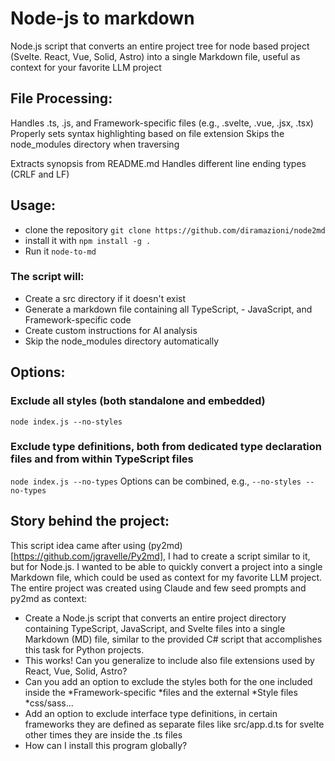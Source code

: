 # Node-js to markdown
Node.js script that converts an entire project tree for node based project (Svelte. React, Vue, Solid, Astro) into a single Markdown file, useful as context for your favorite LLM project

## File Processing:

Handles .ts, .js, and  Framework-specific files (e.g., .svelte, .vue, .jsx, .tsx)
Properly sets syntax highlighting based on file extension
Skips the node_modules directory when traversing

Extracts synopsis from README.md 
Handles different line ending types (CRLF and LF)

## Usage:
- clone the repository `git clone https://github.com/diramazioni/node2md`
- install it with `npm install -g .`
- Run it  `node-to-md`

### The script will:

- Create a src directory if it doesn't exist
- Generate a markdown file containing all TypeScript, - JavaScript, and Framework-specific code
- Create custom instructions for AI analysis
- Skip the node_modules directory automatically

## Options:
### Exclude all styles (both standalone and embedded)
`node index.js --no-styles`
### Exclude type definitions, both from dedicated type declaration files and from within TypeScript files
`node index.js --no-types`
Options can be combined, e.g., `--no-styles --no-types`

## Story behind the project:
This script idea came after using (py2md)[https://github.com/jgravelle/Py2md], I had to create a script similar to it, but for Node.js. I wanted to be able to quickly convert a project into a single Markdown file, which could be used as context for my favorite LLM project.
The entire project was created using Claude and few seed prompts and py2md as context:
- Create a Node.js script that converts an entire project directory containing TypeScript, JavaScript, and Svelte files into a single Markdown (MD) file, similar to the provided C# script that accomplishes this task for Python projects.
- This works! Can you generalize to include also file extensions used by React, Vue, Solid, Astro?
- Can you add an option to exclude the styles both for the one included inside the *Framework-specific *files and the external *Style files *css/sass...
- Add an option to exclude interface type definitions, in certain frameworks they are defined as separate files like src/app.d.ts for svelte other times they are inside the .ts files
- How can I install this program globally?